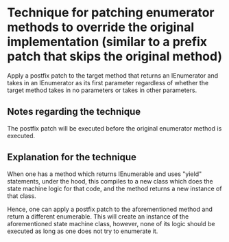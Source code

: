 # Technique for patching enumerator methods to override the original implementation (similar to a prefix patch that skips the original method)
Apply a postfix patch to the target method that returns an IEnumerator and takes in an IEnumerator as its first parameter regardless of whether the target method takes in no parameters or takes in other parameters.

## Notes regarding the technique
The postfix patch will be executed before the original enumerator method is executed.

## Explanation for the technique
When one has a method which returns IEnumerable and uses "yield" statements, under the hood, this compiles to a new class which does the state machine logic for that code, and the method returns a new instance of that class.

Hence, one can apply a postfix patch to the aforementioned method and return a different enumerable. This will create an instance of the aforementioned state machine class, however, none of its logic should be executed as long as one does not try to enumerate it.
